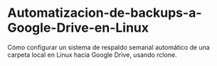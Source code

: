 # Automatizacion-de-backups-a-Google-Drive-en-Linux
Cómo configurar un sistema de respaldo semanal automático de una carpeta local en Linux hacia Google Drive, usando rclone.
